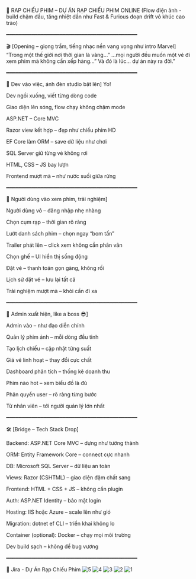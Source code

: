 🎥 RAP CHIẾU PHIM – DỰ ÁN RẠP CHIẾU PHIM ONLINE
(Flow điện ảnh - build chậm đầu, tăng nhiệt dần như Fast & Furious đoạn drift vô khúc cao trào)

━━━━━━━━━━━━━━━━━━━━━━━━━━━━━━━━━━━━━━━━━━


🎬 [Opening – giọng trầm, tiếng nhạc nền vang vọng như intro Marvel]
“Trong một thế giới nơi thời gian là vàng…”
…mọi người đều muốn một vé đi xem phim mà không cần xếp hàng…”
Và đó là lúc… dự án này ra đời.”

━━━━━━━━━━━━━━━━━━━━━━━━━━━━━━━━━━━━━━━━━━


🎤 Dev vào việc, ánh đèn studio bật lên]
Yo!

Dev ngồi xuống, viết từng dòng code

Giao diện lên sóng, flow chạy không chậm mode

ASP.NET – Core MVC

Razor view kết hợp – đẹp như chiếu phim HD

EF Core làm ORM – save dữ liệu như chơi

SQL Server giữ từng vé không rơi

HTML, CSS – JS bay lượn

Frontend mượt mà – như nước suối giữa rừng


━━━━━━━━━━━━━━━━━━━━━━━━━━━━━━━━━━━━━━━━━━



🎤 Người dùng vào xem phim, trải nghiệm]

Người dùng vô – đăng nhập nhẹ nhàng

Chọn cụm rạp – thời gian rõ ràng

Lướt danh sách phim – chọn ngay “bom tấn”

Trailer phát lên – click xem không cần phân vân

Chọn ghế – UI hiển thị sống động

Đặt vé – thanh toán gọn gàng, không rối

Lịch sử đặt vé – lưu lại tất cả

Trải nghiệm mượt mà – khỏi cần đi xa


━━━━━━━━━━━━━━━━━━━━━━━━━━━━━━━━━━━━━━━━━━



🎤 Admin xuất hiện, like a boss 😎]

Admin vào – như đạo diễn chính

Quản lý phim ảnh – mỗi dòng đều tinh

Tạo lịch chiếu – cập nhật từng suất

Giá vé linh hoạt – thay đổi cực chất

Dashboard phân tích – thống kê doanh thu

Phim nào hot – xem biểu đồ là đủ

Phân quyền user – rõ ràng từng bước

Từ nhân viên – tới người quản lý lớn nhất


━━━━━━━━━━━━━━━━━━━━━━━━━━━━━━━━━━━━━━━━━━



🛠️ [Bridge – Tech Stack Drop]

Backend: ASP.NET Core MVC – dựng như tường thành

ORM: Entity Framework Core – connect cực nhanh

DB: Microsoft SQL Server – dữ liệu an toàn

Views: Razor (CSHTML) – giao diện đậm chất sang

Frontend: HTML + CSS + JS – không cần plugin

Auth: ASP.NET Identity – bảo mật login

Hosting: IIS hoặc Azure – scale lên như gió

Migration: dotnet ef CLI – triển khai không lo

Container (optional): Docker – chạy mọi môi trường

Dev build sạch – không để bug vương


━━━━━━━━━━━━━━━━━━━━━━━━━━━━━━━━━━━━━━━━━━



🔷 Jira - Dự Án Rạp Chiếu Phim
![5](https://github.com/user-attachments/assets/bdea124a-c2fe-48cf-945e-7795275f926c)
![4](https://github.com/user-attachments/assets/7243c673-8672-4cc7-8046-652cabaa2c84)
![3](https://github.com/user-attachments/assets/98d85ee0-3459-432a-8f16-5e0c7e9af286)
![2](https://github.com/user-attachments/assets/d75d7c23-c349-40e0-a591-cfb8d32f3274)
![1](https://github.com/user-attachments/assets/1deda353-f13f-4e30-99ee-254b91e3a85a)




